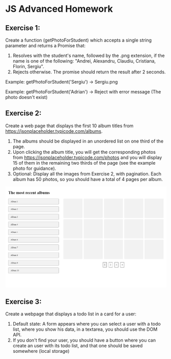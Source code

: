 # JS Advanced Homework

## Exercise 1:
Create a function (getPhotoForStudent) which accepts a single string parameter and returns a Promise that:
1) Resolves with the student's name, followed by the .png extension, if the name is one of the following: 
"Andrei, Alexandru, Claudiu, Cristiana, Florin, Sergiu".
2) Rejects otherwise.
The promise should return the result after 2 seconds.

Example: getPhotoForStudent('Sergiu') -> Sergiu.png

Example: getPhotoForStudent('Adrian') -> Reject with error message (The photo doesn't exist)


## Exercise 2:
Create a web page that displays the first 10 album titles from https://jsonplaceholder.typicode.com/albums.
1) The albums should be displayed in an unordered list on one third of the page.
2) Upon clicking the album title, you will get the corresponding photos from https://jsonplaceholder.typicode.com/photos
and you will display 15 of them in the remaining two thirds of the page (see the example photo for guidance).
3) Optional:
Display all the images from Exercise 2, with pagination. Each album has 50 photos, so you should have a total of 4 pages
per album.

![alt text](https://github.com/apopovicius/pg/blob/master/js/endava-school-of-front-end/D5%20-%20Javascript/Homework-Design.png)


## Exercise 3:
Create a webpage that displays a todo list in a card for a user:
1) Default state: A form appears where you can select a user with a todo list, where you show his data, in a textarea, you should use the DOM API.
2) If you don't find your user, you should have a button where you can create an user with its todo list, and that one should be saved somewhere (local storage)




